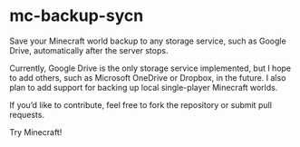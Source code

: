 # mc-backup-sycn
Save your Minecraft world backup to any storage service, such as Google Drive, automatically after the server stops.

Currently, Google Drive is the only storage service implemented, but I hope to add others, such as Microsoft OneDrive or Dropbox, in the future.
I also plan to add support for backing up local single-player Minecraft worlds.

If you’d like to contribute, feel free to fork the repository or submit pull requests.

Try Minecraft!